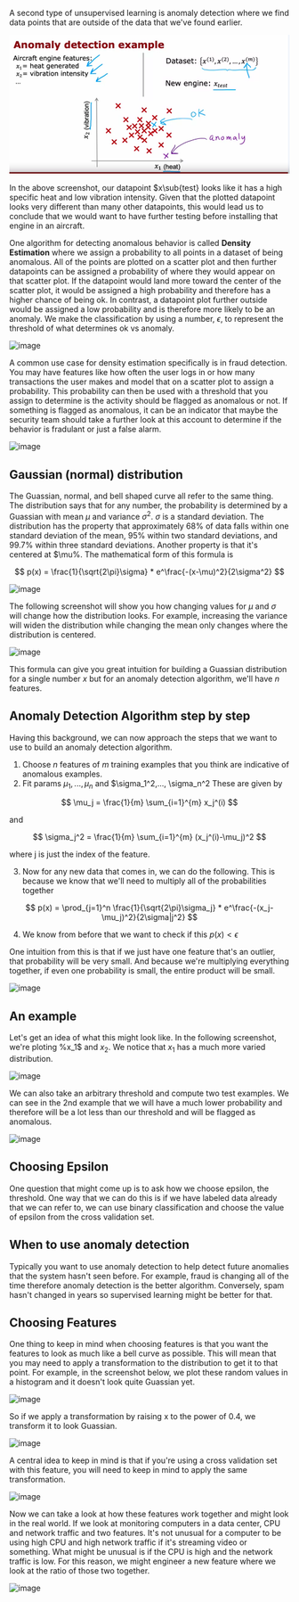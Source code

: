 A second type of unsupervised learning is anomaly detection where we find data points that are outside of the data that we've found earlier.

![alt text](image-113.png)

In the above screenshot, our datapoint $x\sub{test} looks like it has a high specific heat and low vibration intensity. Given that the plotted datapoint looks very different than many other datapoints, this would lead us to conclude that we would want to have further testing before installing that engine in an aircraft.

One algorithm for detecting anomalous behavior is called **Density Estimation** where we assign a probability to all points in a dataset of being anomalous. All of the points are plotted on a scatter plot and then further datapoints can be assigned a probability of where they would appear on that scatter plot. If the datapoint would land more toward the center of the scatter plot, it would be assigned a high probability and therefore has a higher chance of being ok. In contrast, a datapoint plot further outside would be assigned a low probability and is therefore more likely to be an anomaly. We make the classification by using a number, $\epsilon$, to represent the threshold of what determines ok vs anomaly.

![image](https://github.com/user-attachments/assets/1d4e98ba-4297-4cea-a20d-63321a648e34)

A common use case for density estimation specifically is in fraud detection. You may have features like how often the user logs in or how many transactions the user makes and model that on a scatter plot to assign a probability. This probability can then be used with a threshold that you assign to determine is the activity should be flagged as anomalous or not. If something is flagged as anomalous, it can be an indicator that maybe the security team should take a further look at this account to determine if the behavior is fradulant or just a false alarm.

![image](https://github.com/user-attachments/assets/227b8e9d-2b2c-46b0-a219-04843bf63911)

## Gaussian (normal) distribution

The Guassian, normal, and bell shaped curve all refer to the same thing. The distribution says that for any number, the probability is determined by a Guassian with mean $\mu$ and variance $\sigma^2$. $\sigma$ is a standard deviation. The distribution has the property that approximately 68% of data falls within one standard deviation of the mean, 95% within two standard deviations, and 99.7% within three standard deviations. Another property is that it's centered at $\mu%. The mathematical form of this formula is

$$
p(x) = \frac{1}{\sqrt{2\pi}\sigma} * e^\frac{-(x-\mu)^2}{2\sigma^2}
$$

![image](https://github.com/user-attachments/assets/a45b851d-04f3-4439-a5dd-f98f6114eb76)

The following screenshot will show you how changing values for $\mu$ and $\sigma$ will change how the distribution looks. For example, increasing the variance will widen the distribution while changing the mean only changes where the distribution is centered.

![image](https://github.com/user-attachments/assets/2a99c334-54ba-4eb1-a935-a481496eca4e)

This formula can give you great intuition for building a Guassian distribution for a single number $x$ but for an anomaly detection algorithm, we'll have $n$ features.

## Anomaly Detection Algorithm step by step

Having this background, we can now approach the steps that we want to use to build an anomaly detection algorithm. 

1. Choose $n$ features of $m$ training examples that you think are indicative of anomalous examples.
2. Fit params $\mu_1,...,\mu_n$ and $\sigma_1^2,..., \sigma_n^2
These are given by

$$
\mu_j = \frac{1}{m} \sum_{i=1}^{m} x_j^(i)
$$

and

$$
\sigma_j^2 = \frac{1}{m} \sum_{i=1}^{m} (x_j^(i)-\mu_j)^2
$$

where j is just the index of the feature.

3. Now for any new data that comes in, we can do the following. This is because we know that we'll need to multiply all of the probabilities together

$$
p(x) = \prod_{j=1}^n \frac{1}{\sqrt{2\pi}\sigma_j} * e^\frac{-(x_j-\mu_j)^2}{2\sigma|j^2}
$$

4. We know from before that we want to check if this $p(x) < \epsilon$

One intuition from this is that if we just have one feature that's an outlier, that probability will be very small. And because we're multiplying everything together, if even one probability is small, the entire product will be small.

![image](https://github.com/user-attachments/assets/04a9f8bb-ac1b-4b6e-995f-2263503bb6f4)

## An example

Let's get an idea of what this might look like. In the following screenshot, we're ploting %x_1$ and $x_2$. We notice that $x_1$ has a much more varied distribution.

![image](https://github.com/user-attachments/assets/eb2e0fb3-d1a0-4c26-8a52-3007fb6c7a5e)

We can also take an arbitrary threshold and compute two test examples. We can see in the 2nd example that we will have a much lower probability and therefore will be a lot less than our threshold and will be flagged as anomalous.

![image](https://github.com/user-attachments/assets/1727af0a-5319-4fcc-a551-144d115acbac)

## Choosing Epsilon

One question that might come up is to ask how we choose epsilon, the threshold. One way that we can do this is if we have labeled data already that we can refer to, we can use binary classification and choose the value of epsilon from the cross validation set. 

## When to use anomaly detection

Typically you want to use anomaly detection to help detect future anomalies that the system hasn't seen before. For example, fraud is changing all of the time therefore anomaly detection is the better algorithm. Conversely, spam hasn't changed in years so supervised learning might be better for that.

## Choosing Features

One thing to keep in mind when choosing features is that you want the features to look as much like a bell curve as possible. This will mean that you may need to apply a transformation to the distribution to get it to that point. For example, in the screenshot below, we plot these random values in a histogram and it doesn't look quite Guassian yet.

![image](https://github.com/user-attachments/assets/73ecf09f-0baf-43f4-97b9-0fdd53e59356)

So if we apply a transformation by raising x to the power of 0.4, we transform it to look Guassian.

![image](https://github.com/user-attachments/assets/61fe2b6f-ebc9-42ed-ab31-254dd83bd01f)

A central idea to keep in mind is that if you're using a cross validation set with this feature, you will need to keep in mind to apply the same transformation.

![image](https://github.com/user-attachments/assets/5a1f263d-f133-4c53-b676-021bc7125d7b)

Now we can take a look at how these features work together and might look in the real world. If we look at monitoring computers in a data center, CPU and network traffic and two features. It's not unusual for a computer to be using high CPU and high network traffic if it's streaming video or something. What might be unusual is if the CPU is high and the network traffic is low. For this reason, we might engineer a new feature where we look at the ratio of those two together.

![image](https://github.com/user-attachments/assets/c437d9b1-8307-4eee-9b32-bfb5d3faef7b)








